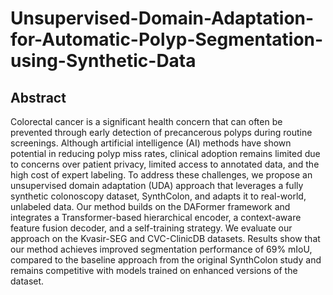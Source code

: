 # Unsupervised-Domain-Adaptation-for-Automatic-Polyp-Segmentation-using-Synthetic-Data

## Abstract

Colorectal cancer is a significant health concern that can often be prevented through early detection of precancerous polyps during routine screenings. Although artificial intelligence (AI) methods have shown potential in reducing polyp miss rates, clinical adoption remains limited due to concerns over patient privacy, limited access to annotated data, and the high cost of expert labeling. To address these challenges, we propose an unsupervised domain adaptation (UDA) approach that leverages a fully synthetic colonoscopy dataset, SynthColon, and adapts it to real-world, unlabeled data. Our method builds on the DAFormer framework and integrates a Transformer-based hierarchical encoder, a context-aware feature fusion decoder, and a self-training strategy. We evaluate our approach on the Kvasir-SEG and CVC-ClinicDB datasets. Results show that our method achieves improved segmentation performance of 69% mIoU, compared to the baseline approach from the original SynthColon study and remains competitive with models trained on enhanced versions of the dataset.
